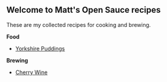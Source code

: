 ## Welcome to Matt's Open Sauce recipes

These are my collected recipes for cooking and brewing. 


**Food**

- [Yorkshire Puddings](recipes/Yorkshire_Puddings) 

**Brewing**

- [Cherry Wine](brewing/Cherry_Wine)
